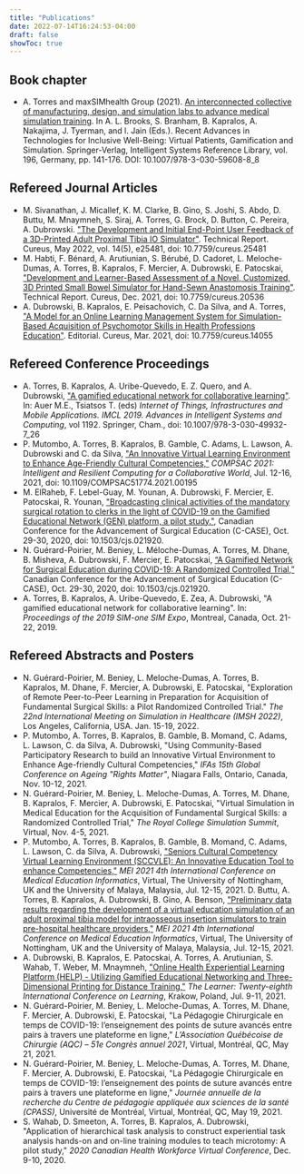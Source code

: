 ```yaml
---
title: "Publications"
date: 2022-07-14T16:24:53-04:00
draft: false
showToc: true
---
```


## Book chapter
- A. Torres and maxSIMhealth Group (2021). [An interconnected collective of manufacturing, design, and simulation labs to advance medical simulation training](https://doi.org/10.1007/978-3-030-59608-8_8). In A. L. Brooks, S. Branham, B. Kapralos, A. Nakajima, J. Tyerman, and l. Jain (Eds.). Recent Advances in Technologies for Inclusive Well-Being: Virtual Patients, Gamification and Simulation. Springer-Verlag, Intelligent Systems Reference Library, vol. 196, Germany, pp. 141-176. DOI: 10.1007/978-3-030-59608-8_8

## Refereed Journal Articles
- M. Sivanathan, J. Micallef, K. M. Clarke, B. Gino, S. Joshi, S. Abdo, D. Buttu, M. Mnaymneh, S. Siraj, A. Torres, G. Brock, D. Button, C. Pereira, A. Dubrowski. ["The Development and Initial End-Point User Feedback of a 3D-Printed Adult Proximal Tibia IO Simulator"](https://doi.org/10.7759/cureus.25481). Technical Report. Cureus, May 2022, vol. 14(5), e25481, doi: 10.7759/cureus.25481
- M. Habti, F. Bénard, A. Arutiunian, S. Bérubé, D. Cadoret, L. Meloche-Dumas, A. Torres, B. Kapralos, F. Mercier, A. Dubrowski, E. Patocskai, ["Development and Learner-Based Assessment of a Novel, Customized, 3D Printed Small Bowel Simulator for Hand-Sewn Anastomosis Training"](https://www.cureus.com/articles/77885-development-and-learner-based-assessment-of-a-novel-customized-3d-printed-small-bowel-simulator-for-hand-sewn-anastomosis-training). Technical Report. Cureus, Dec. 2021, doi: 10.7759/cureus.20536
- A. Dubrowski, B. Kapralos, E. Peisachovich, C. Da Silva, and A. Torres, ["A Model for an Online Learning Management System for Simulation-Based Acquisition of Psychomotor Skills in Health Professions Education"](https://doi.org/10.7759/cureus.14055). Editorial. Cureus, Mar. 2021, doi: 10.7759/cureus.14055

## Refereed Conference Proceedings
- A. Torres, B. Kapralos, A. Uribe-Quevedo, E. Z. Quero, and A. Dubrowski, ["A gamified educational network for collaborative learning"](https://doi.org/10.1007/978-3-030-49932-7_26). In: Auer M.E., Tsiatsos T. (eds) _Internet of Things, Infrastructures and Mobile Applications. IMCL 2019. Advances in Intelligent Systems and Computing_, vol 1192. Springer, Cham., doi: 10.1007/978-3-030-49932-7_26
- P. Mutombo, A. Torres, B. Kapralos, B. Gamble, C. Adams, L. Lawson, A. Dubrowski and C. da Silva, ["An Innovative Virtual Learning Environment to Enhance Age-Friendly Cultural Competencies,"](https://ieeexplore.ieee.org/document/9529828) _COMPSAC 2021: Intelligent and Resilient Computing for a Collaborative World_, Jul. 12-16, 2021, doi: 10.1109/COMPSAC51774.2021.00195
- M. ElRaheb, F. Lebel-Guay, M. Younan, A. Dubrowski, F. Mercier, E. Patocskai, R. Younan, ["Broadcasting clinical activities of the mandatory surgical rotation to clerks in the light of COVID-19 on the Gamified  Educational  Network  (GEN)  platform, a pilot study."](https://doi.org/10.1503/cjs.021920), Canadian Conference for the Advancement of Surgical Education (C-CASE), Oct. 29-30, 2020, doi: 10.1503/cjs.021920.
- N. Guérard-Poirier, M. Beniey, L. Méloche-Dumas, A. Torres, M. Dhane, B. Misheva, A. Dubrowski, F. Mercier, E. Patocskai, [“A Gamified Network for Surgical Education during COVID-19: A Randomized Controlled Trial,”](https://doi.org/10.1503/cjs.021920) Canadian Conference for the Advancement of Surgical Education (C-CASE), Oct. 29-30, 2020, doi: 10.1503/cjs.021920.
- A. Torres, B. Kapralos, A. Uribe-Quevedo, E. Zea, A. Dubrowski, "A gamified educational network for collaborative learning". In: _Proceedings of the 2019 SIM-one SIM Expo_, Montreal, Canada, Oct. 21-22, 2019.
 
## Refereed Abstracts and Posters
- N. Guérard-Poirier, M. Beniey, L. Meloche-Dumas, A. Torres, B. Kapralos, M. Dhane, F. Mercier, A. Dubrowski, E. Patocskai, "Exploration of Remote Peer-to-Peer Learning in Preparation for Acquisition of Fundamental Surgical Skills: a Pilot Randomized Controlled Trial." _The 22nd International Meeting on Simulation in Healthcare (IMSH 2022)_, Los Angeles, California, USA. Jan. 15-19, 2022.
- P. Mutombo, A. Torres, B. Kapralos, B. Gamble, B. Momand, C. Adams, L. Lawson, C. da Silva, A. Dubrowski, "Using Community-Based Participatory Research to build an Innovative Virtual Environment to Enhance Age-friendly Cultural Competencies," _IFAs 15th Global Conference on Ageing "Rights Matter"_, Niagara Falls, Ontario, Canada, Nov. 10-12, 2021.
- N. Guérard-Poirier, M. Beniey, L. Meloche-Dumas, A. Torres, M. Dhane, B. Kapralos, F. Mercier, A. Dubrowski, E. Patocskai, "Virtual Simulation in Medical Education for the Acquisition of Fundamental Surgical Skills: a Randomized Controlled Trial," _The Royal College Simulation Summit_, Virtual, Nov. 4-5, 2021.
- P. Mutombo, A. Torres, B. Kapralos, B. Gamble, B. Momand, C. Adams, L. Lawson, C. da Silva, A. Dubrowski, ["Seniors Cultural Competency Virtual Learning Environment (SCCVLE): An Innovative Education Tool to enhance Competencies,"](https://mei2021.org/sites/default/files/2021-07/Abstracts%20and%20Programme%20MEI2021_16.07.2021_15.00.pdf) _MEI 2021 4th International Conference on Medical Education Informatics_, Virtual, The University of Nottingham, UK and the University of Malaya, Malaysia, Jul. 12-15, 2021.
D. Buttu, A. Torres, B. Kapralos, A. Dubrowski, B. Gino, A. Benson, ["Preliminary data results regarding the development of a virtual education simulation of an adult proximal tibia model for intraosseous insertion simulators to train pre-hospital healthcare providers,"](https://mei2021.org/sites/default/files/2021-07/Abstracts%20and%20Programme%20MEI2021_16.07.2021_15.00.pdf) _MEI 2021 4th International Conference on Medical Education Informatics_, Virtual, The University of Nottingham, UK and the University of Malaya, Malaysia, Jul. 12-15, 2021.
- A. Dubrowski, B. Kapralos, E. Patocskai, A. Torres, A. Arutiunian, S. Wahab, T. Weber, M. Mnaymneh, ["Online Health Experiential Learning Platform (HELP) - Utilizing Gamified Educational Networking and Three-Dimensional Printing for Distance Training,"](https://cgscholar.com/cg_event/events/L21/proposal/52917) _The Learner: Twenty-eighth International Conference on Learning_, Krakow, Poland, Jul. 9-11, 2021.
- N. Guérard-Poirier, M. Beniey, L. Meloche-Dumas, A. Torres, M. Dhane, F. Mercier, A. Dubrowski, E. Patocskai, "La Pédagogie Chirurgicale en temps de COVID-19: l’enseignement des points de suture avancés entre pairs à travers une plateforme en ligne," _L’Association Québécoise de Chirurgie (AQC) – 51e Congrès annuel 2021_, Virtual, Montréal, QC, May 21, 2021.
- N. Guérard-Poirier, M. Beniey, L. Meloche-Dumas, A. Torres, M. Dhane, F. Mercier, A. Dubrowski, E. Patocskai, "La Pédagogie Chirurgicale en temps de COVID-19: l’enseignement des points de suture avancés entre pairs à travers une plateforme en ligne," _Journée annuelle de la recherche du Centre de pédagogie appliquée aux sciences de la santé (CPASS)_, Université de Montréal, Virtual, Montréal, QC, May 19, 2021.
- S. Wahab, D. Smeeton, A. Torres, B. Kapralos, A. Dubrowski, "Application of hierarchical task analysis to construct experiential task analysis hands-on and on-line training modules to teach microtomy: A pilot study," _2020 Canadian Health Workforce Virtual Conference_, Dec. 9-10, 2020.